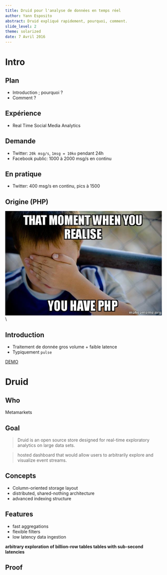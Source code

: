 ```yaml
---
title: Druid pour l'analyse de données en temps réel
author: Yann Esposito
abstract: Druid expliqué rapidement, pourquoi, comment.
slide_level: 2
theme: solarized
date: 7 Avril 2016
---
```


# Intro

## Plan

- Introduction ; pourquoi ?
- Comment ?

## Expérience

- Real Time Social Media Analytics

## Demande

- Twitter: `20k msg/s`, `1msg = 10ko`  pendant 24h
- Facebook public: 1000 à 2000 msg/s en continu

## En pratique

- Twitter: 400 msg/s en continu, pics à 1500

## Origine (PHP)

![History](img/bad_php.jpg)\  

## Introduction

- Traitement de donnée gros volume + faible latence
- Typiquement `pulse`

<a href="http://pulse.vigiglo.be/#/vgteam/TV_Shows" target="_blank">
DEMO
</a>


# Druid

## Who

Metamarkets

## Goal

> Druid is an open source store designed for
> real-time exploratory analytics on large data sets.

> hosted dashboard that would allow users to
> arbitrarily explore and visualize event streams.

## Concepts

- Column-oriented storage layout
- distributed, shared-nothing architecture
- advanced indexing structure

## Features

- fast aggregations
- flexible filters
- low latency data ingestion

**arbitrary exploration of billion-row tables tables with sub-second latencies**

## Proof
